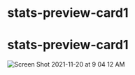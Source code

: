 # stats-preview-card1
# stats-preview-card1
![Screen Shot 2021-11-20 at 9 04 12 AM](https://user-images.githubusercontent.com/92414210/142735084-c6fb1425-ebc6-44f2-b7ab-56e5fd9ec701.png)
